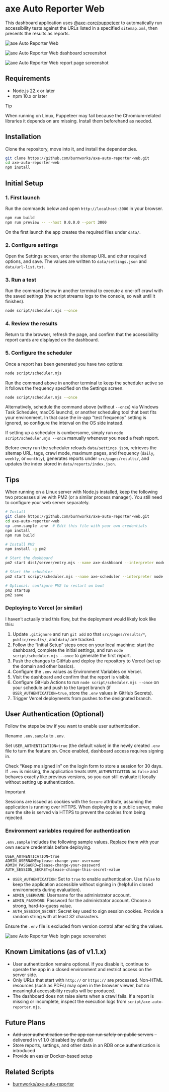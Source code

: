 # axe Auto Reporter Web

This dashboard application uses [@axe-core/puppeteer](https://github.com/dequelabs/axe-core-npm/blob/develop/packages/puppeteer/README.md) to automatically run accessibility tests against the URLs listed in a specified `sitemap.xml`, then presents the results as reports.

![axe Auto Reporter Web](./public/img/main-logo.svg)

![axe Auto Reporter Web dashboard screenshot](./public/img/screen-shot-axe-Auto-Reporter-Web.png)

![axe Auto Reporter Web report page screenshot](./public/img/screen-shot-axe-Auto-Reporter-Web-02.png)

## Requirements
- Node.js 22.x or later
- npm 10.x or later

> [!TIP]
> When running on Linux, Puppeteer may fail because the Chromium-related libraries it depends on are missing. Install them beforehand as needed.

## Installation
Clone the repository, move into it, and install the dependencies.

```sh
git clone https://github.com/burnworks/axe-auto-reporter-web.git
cd axe-auto-reporter-web
npm install
```

## Initial Setup

### 1. First launch
Run the commands below and open `http://localhost:3000` in your browser.

```sh
npm run build
npm run preview -- --host 0.0.0.0 --port 3000
```

On the first launch the app creates the required files under `data/`.

### 2. Configure settings
Open the Settings screen, enter the sitemap URL and other required options, and save. The values are written to `data/settings.json` and `data/url-list.txt`.

### 3. Run a test
Run the command below in another terminal to execute a one-off crawl with the saved settings (the script streams logs to the console, so wait until it finishes).

```sh
node script/scheduler.mjs --once
```

### 4. Review the results
Return to the browser, refresh the page, and confirm that the accessibility report cards are displayed on the dashboard.


### 5. Configure the scheduler
Once a report has been generated you have two options:

```sh
node script/scheduler.mjs
```

Run the command above in another terminal to keep the scheduler active so it follows the frequency specified on the Settings screen.

```sh
node script/scheduler.mjs --once
```

Alternatively, schedule the command above (without `--once`) via Windows Task Scheduler, macOS launchd, or another scheduling tool that best fits your environment. In that case the in-app “test frequency” setting is ignored, so configure the interval on the OS side instead.

If setting up a scheduler is cumbersome, simply run `node script/scheduler.mjs --once` manually whenever you need a fresh report.

Before every run the scheduler reloads `data/settings.json`, retrieves the sitemap URL, tags, crawl mode, maximum pages, and frequency (`daily`, `weekly`, or `monthly`), generates reports under `src/pages/results/`, and updates the index stored in `data/reports/index.json`.

## Tips
When running on a Linux server with Node.js installed, keep the following two processes alive with PM2 (or a similar process manager). You still need to configure your web server separately.

```sh
# Install
git clone https://github.com/burnworks/axe-auto-reporter-web.git
cd axe-auto-reporter-web
cp .env.sample .env  # Edit this file with your own credentials
npm install
npm run build

# Install PM2
npm install -g pm2

# Start the dashboard
pm2 start dist/server/entry.mjs --name axe-dashboard --interpreter node

# Start the scheduler
pm2 start script/scheduler.mjs --name axe-scheduler --interpreter node

# Optional: configure PM2 to restart on boot
pm2 startup
pm2 save
```

### Deploying to Vercel (or similar)
I haven’t actually tried this flow, but the deployment would likely look like this:

1. Update `.gitignore` and run `git add` so that `src/pages/results/*`, `public/results/`, and `data/` are tracked.
2. Follow the “Initial Setup” steps once on your local machine: start the dashboard, complete the initial settings, and run `node script/scheduler.mjs --once` to generate the first report.
3. Push the changes to GitHub and deploy the repository to Vercel (set up the domain and other basics).
4. Configure the `.env` values as Environment Variables on Vercel.
5. Visit the dashboard and confirm that the report is visible.
6. Configure GitHub Actions to run `node script/scheduler.mjs --once` on your schedule and push to the target branch (if `USER_AUTHENTICATION=true`, store the `.env` values in GitHub Secrets).
7. Trigger Vercel deployments from pushes to the designated branch.

## User Authentication (Optional)
Follow the steps below if you want to enable user authentication.

Rename `.env.sample` to `.env`.

Set `USER_AUTHENTICATION=true` (the default value) in the newly created `.env` file to turn the feature on. Once enabled, dashboard access requires signing in.

Check “Keep me signed in” on the login form to store a session for 30 days. If `.env` is missing, the application treats `USER_AUTHENTICATION` as `false` and behaves exactly like previous versions, so you can still evaluate it locally without setting up authentication.

> [!IMPORTANT]
> Sessions are issued as cookies with the `Secure` attribute, assuming the application is running over HTTPS. When deploying to a public server, make sure the site is served via HTTPS to prevent the cookies from being rejected.

### Environment variables required for authentication

`.env.sample` includes the following sample values. Replace them with your own secure credentials before deploying.

```env
USER_AUTHENTICATION=true
ADMIN_USERNAME=please-change-your-username
ADMIN_PASSWORD=please-change-your-password
AUTH_SESSION_SECRET=please-change-this-secret-value
```

- `USER_AUTHENTICATION`: Set to `true` to enable authentication. Use `false` to keep the application accessible without signing in (helpful in closed environments during evaluation).
- `ADMIN_USERNAME`: Username for the administrator account.
- `ADMIN_PASSWORD`: Password for the administrator account. Choose a strong, hard-to-guess value.
- `AUTH_SESSION_SECRET`: Secret key used to sign session cookies. Provide a random string with at least 32 characters.

Ensure the `.env` file is excluded from version control after editing the values.

![axe Auto Reporter Web login page screenshot](./public/img/screen-shot-axe-Auto-Reporter-Web-login.png)

## Known Limitations (as of v1.1.x)

- User authentication remains optional. If you disable it, continue to operate the app in a closed environment and restrict access on the server side.
- Only URLs that start with `http://` or `https://` are processed. Non-HTML resources (such as PDFs) may open in the browser viewer, but no meaningful accessibility results will be produced.
- The dashboard does not raise alerts when a crawl fails. If a report is missing or incomplete, inspect the execution logs from `script/axe-auto-reporter.mjs`.

## Future Plans

- ~~Add user authentication so the app can run safely on public servers~~ – delivered in v1.1.0 (disabled by default)
- Store reports, settings, and other data in an RDB once authentication is introduced
- Provide an easier Docker-based setup

## Related Scripts

- [burnworks/axe-auto-reporter](https://github.com/burnworks/axe-auto-reporter)
